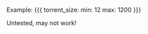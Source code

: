 Example:
{{{
        torrent_size:
           min: 12
           max: 1200
}}}

Untested, may not work!